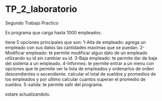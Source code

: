 # TP_2_laboratorio
Segundo Trabajo Practico

Es programa que carga hasta 1000 empleados.

tiene 5 opciones principales que son:
1-Alta de empleado: agrega un empleado con sus datos las cantidades maximas que se puedan.
2-Modificar empleado: te permite modificar algun dato de un empleado utilizando su id sin cambiar su id.
3-Baja empleado: te permite dar de baja del sistema a un empleado.
4-Informes: te permite entrar a un menu con opciones que te permite ver la lista de empleados y ordenarlos de orden descendientes o ascendiente.
calcular el total de sueldos y promedios de los empleados y por ultimo calcular cuantos superan el promedio de sueldos.
5-salida: te permite salir del programa.

estare actualizandolo.
